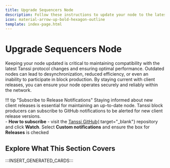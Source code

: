 ```yaml
---
title: Upgrade Sequencers Node
description: Follow these instructions to update your node to the latest version of the Tanssi client software you use to produce blocks on the Tanssi Appchain protocol.
icon: material-arrow-up-bold-hexagon-outline
template: index-page.html
---
```


# Upgrade Sequencers Node

Keeping your node updated is critical to maintaining compatibility with the latest Tanssi protocol changes and ensuring optimal performance. Outdated nodes can lead to desynchronization, reduced efficiency, or even an inability to participate in block production. By staying current with client releases, you can ensure your node operates securely and reliably within the network.

!!! tip "Subscribe to Release Notifications" 
    Staying informed about new client releases is essential for maintaining an up-to-date node. Tanssi block producers can subscribe to GitHub notifications to be alerted for new client release versions.  
    - **How to subscribe** - visit the [Tanssi GitHub](https://github.com/moondance-labs/tanssi){:target="_blank"} repository and click **Watch**. Select **Custom notifications** and ensure the box for **Releases** is checked

## Explore What This Section Covers

:::INSERT_GENERATED_CARDS::: 
